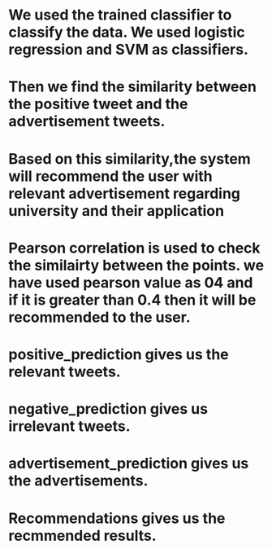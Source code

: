 # We used the trained classifier to classify the data. We used logistic regression and SVM as classifiers. 
# Then we find the similarity between the positive tweet and the advertisement tweets.
# Based on this similarity,the system will recommend the user with relevant advertisement regarding university and their application

# Pearson correlation is used to check the similairty between the points. we have used pearson value as 04 and if it is greater than 0.4 then it will be recommended to the user.

# positive_prediction gives us the relevant tweets.
#  negative_prediction gives us irrelevant tweets.
# advertisement_prediction gives us the advertisements.

# Recommendations gives us the recmmended results.
